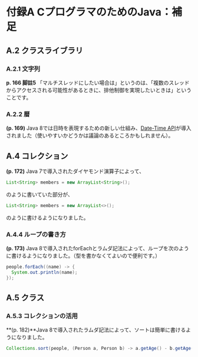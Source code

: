 # 付録A CプログラマのためのJava：補足

## A.2 クラスライブラリ

### A.2.1 文字列

**p. 166 脚註5** 「マルチスレッドにしたい場合は」というのは、「複数のスレッドからアクセスされる可能性があるときに、排他制御を実現したいときは」ということです。

### A.2.2 暦

**(p. 169)** Java 8では日時を表現するための新しい仕組み、[Date-Time API](https://docs.oracle.com/javase/jp/8/docs/api/java/time/package-summary.html)が導入されました（使いやすいかどうかは議論のあるところかもしれません）。

## A.4 コレクション

**(p. 172)** Java 7で導入されたダイヤモンド演算子によって、

```Java
List<String> members = new ArrayList<String>();
```

のように書いていた部分が、

```Java
List<String> members = new ArrayList<>();
```

のように書けるようになりました。

### A.4.4 ループの書き方

**(p. 173)** Java 8で導入されたforEachとラムダ記法によって、ループを次のように書けるようになりました。（型を書かなくてよいので便利です。）

```Java
people.forEach((name) -> {
  System.out.println(name);
});
```

## A.5 クラス

### A.5.3 コレクションの活用

**(p. 182)**Java 8で導入されたラムダ記法によって、ソートは簡単に書けるようになりました。

```Java
Collections.sort(people, (Person a, Person b) -> a.getAge() - b.getAge());
```
